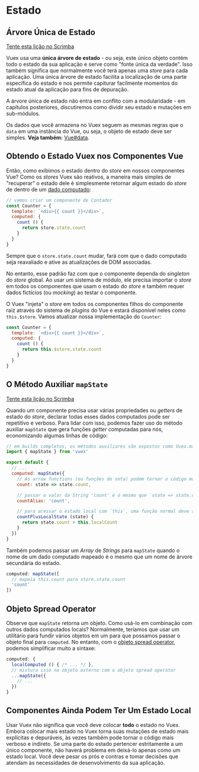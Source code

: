 # Estado

## Árvore Única de Estado

<div class="scrimba"><a href="https://scrimba.com/p/pnyzgAP/cWw3Zhb" target="_blank" rel="noopener noreferrer">Tente esta lição no Scrimba</a></div>

Vuex usa uma **única árvore de estado** - ou seja, este único objeto contém todo o estado da sua aplicação e serve como "fonte única da verdade". Isso também significa que normalmente você terá apenas uma _store_ para cada aplicação. Uma única árvore de estado facilita a localização de uma parte específica do estado e nos permite capiturar facilmente momentos do estado atual da aplicação para fins de depuração.

A árvore única de estado não entra em conflito com a modularidade - em capítulos posteriores, discutiremos como dividir seu estado e mutações em sub-módulos.

Os dados que você armazena no Vuex seguem as mesmas regras que o `data` em uma instância do Vue, ou seja, o objeto de estado deve ser simples. **Veja também:** [Vue#data](https://v3.vuejs.org/api/options-data.html#data-2).

## Obtendo o Estado Vuex nos Componentes Vue

Então, como exibimos o estado dentro do _store_ em nossos componentes Vue? Como os _stores_ Vuex são reativos, a maneira mais simples de "recuperar" o estado dele é simplesmente retornar algum estado do _store_ de dentro de um [dado computado](https://vuejs.org/guide/computed.html):

```js
// vamos criar um componente de Contador
const Counter = {
  template: `<div>{{ count }}</div>`,
  computed: {
    count () {
      return store.state.count
    }
  }
}
```

Sempre que o `store.state.count` mudar, fará com que o dado computado seja reavaliado e ative as atualizações de DOM associadas.

No entanto, esse padrão faz com que o componente dependa do _singleton_ do _store_ global. Ao usar um sistema de módulo, ele precisa importar o _store_ em todos os componentes que usam o estado do _store_ e também requer dados fictícios (ou _mocking_) ao testar o componente.

O Vuex "injeta" o _store_ em todos os componentes filhos do componente raiz através do sistema de _plugins_ do Vue e estará disponível neles como `this.$store`. Vamos atualizar nossa implementação do `Counter`:

```js
const Counter = {
  template: `<div>{{ count }}</div>`,
  computed: {
    count () {
      return this.$store.state.count
    }
  }
}
```

## O Método Auxiliar `mapState`

<div class="scrimba"><a href="https://scrimba.com/p/pnyzgAP/c8Pz7BSK" target="_blank" rel="noopener noreferrer">Tente esta lição no Scrimba</a></div>

Quando um componente precisa usar várias propriedades ou _getters_ de estado do _store_, declarar todas esses dados computados pode ser repetitivo e verboso. Para lidar com isso, podemos fazer uso do método auxiliar `mapState` que gera funções _getter_ computadas para nós, economizando algumas linhas de código:

```js
// em builds completos, os métodos auxiliares são expostos como Vuex.mapState
import { mapState } from 'vuex'

export default {
  // ...
  computed: mapState({
    // As arrow functions (ou funções de seta) podem tornar o código muito sucinto!
    count: state => state.count,

    // passar o valor da String 'count' é o mesmo que `state => state.count`
    countAlias: 'count',

    // para acessar o estado local com `this`, uma função normal deve ser usada
    countPlusLocalState (state) {
      return state.count + this.localCount
    }
  })
}
```

Também podemos passar um _Array_ de _Strings_ para `mapState` quando o nome de um dado computado mapeado é o mesmo que um nome de árvore secundária do estado.

```js
computed: mapState([
  // mapeia this.count para store.state.count
  'count'
])
```

## Objeto Spread Operator

Observe que `mapState` retorna um objeto. Como usá-lo em combinação com outros dados computados locais? Normalmente, teríamos que usar um utilitário para fundir vários objetos em um para que possamos passar o objeto final para `computed`. No entanto, com o [objeto spread operator](https://github.com/tc39/proposal-object-rest-spread), podemos simplificar muito a sintaxe:

```js
computed: {
  localComputed () { /* ... */ },
  // mistura isso no objeto externo com o objeto spread operator
  ...mapState({
    // ...
  })
}
```

## Componentes Ainda Podem Ter Um Estado Local

Usar Vuex não significa que você deve colocar **todo** o estado no Vuex. Embora colocar mais estado no Vuex torna suas mutações de estado mais explícitas e depuráveis, às vezes também pode tornar o código mais verboso e indireto. Se uma parte do estado pertencer estritamente a um único componente, não haverá problema em deixá-lo apenas como um estado local. Você deve pesar os prós e contras e tomar decisões que atendam às necessidades de desenvolvimento da sua aplicação.
